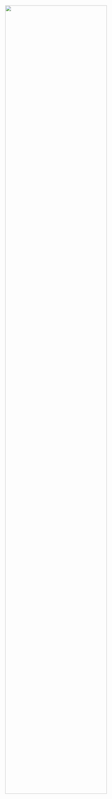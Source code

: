 <h1 align="center"><img width="80%" src="https://github.com/AmeyaKN/AmeyaKN/blob/main/DRT1LznNL.avif" /></h1></a></p>
<h1 align="center"> </h1>


